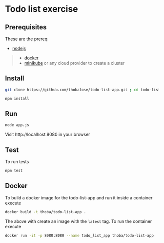 # Todo list exercise

## Prerequisites 
These are the prereq
- [nodejs](https://nodejs.org/en/)
> - [docker](https://docs.docker.com/)
> - [minikube](https://kubernetes.io/docs/tasks/tools/install-minikube/) or any cloud provider to create a cluster

## Install

```sh
git clone https://github.com/thobalose/todo-list-app.git ; cd todo-list-app/
```

```sh
npm install 
```

## Run

```sh
node app.js
```

Visit http://localhost:8080 in your browser 

## Test

To run tests

```sh
npm test
```

## Docker

To build a docker image for the todo-list-app and run it inside a container execute

```sh
docker build -t thoba/todo-list-app .
```

The above with create an image with the `latest` tag. To run the container execute

```sh
docker run -it -p 8080:8080 --name todo_list_app thoba/todo-list-app
```
